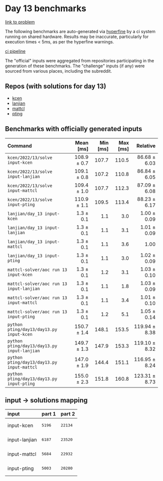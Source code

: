 # Day 13 benchmarks

[link to problem](http://adventofcode.com/2022/day/13)

The following benchmarks are auto-generated via [hyperfine](https://github.com/sharkdp/hyperfine) by a ci system running on shared hardware. Results may be inaccurate, particularly for execution times < 5ms, as per the hyperfine warnings.

[ci pipeline](http://ci.papercode.net:8080/teams/aoc2022/pipelines/aoc-compare-2022)

The "official" inputs were aggregated from repositories participating in the generation of these benchmarks. The "challenge" inputs (if any) were sourced from various places, including the subreddit.

## Repos (with solutions for day 13)


- [kcen](https://github.com/kcen/AdventOfCode)
- [lanjian](https://github.com/LanJian/aoc-2022)
- [mattcl](https://github.com/mattcl/aoc2022)
- [pting](https://github.com/pting/aoc2022)

## Benchmarks with officially generated inputs
| Command | Mean [ms] | Min [ms] | Max [ms] | Relative |
|:---|---:|---:|---:|---:|
| `kcen/2022/13/solve input-kcen` | 108.9 ± 0.7 | 107.7 | 110.5 | 86.68 ± 6.03 |
| `kcen/2022/13/solve input-lanjian` | 109.1 ± 0.8 | 107.2 | 110.8 | 86.84 ± 6.05 |
| `kcen/2022/13/solve input-mattcl` | 109.4 ± 1.0 | 107.7 | 112.3 | 87.09 ± 6.08 |
| `kcen/2022/13/solve input-pting` | 110.9 ± 1.1 | 109.5 | 113.4 | 88.23 ± 6.17 |
| `lanjian/day_13 input-kcen` | 1.3 ± 0.1 | 1.1 | 3.0 | 1.00 ± 0.09 |
| `lanjian/day_13 input-lanjian` | 1.3 ± 0.1 | 1.1 | 3.1 | 1.01 ± 0.09 |
| `lanjian/day_13 input-mattcl` | 1.3 ± 0.1 | 1.1 | 3.6 | 1.00 |
| `lanjian/day_13 input-pting` | 1.3 ± 0.1 | 1.1 | 3.0 | 1.02 ± 0.09 |
| `mattcl-solver/aoc run 13 input-kcen` | 1.3 ± 0.1 | 1.2 | 3.1 | 1.03 ± 0.10 |
| `mattcl-solver/aoc run 13 input-lanjian` | 1.3 ± 0.1 | 1.1 | 1.8 | 1.03 ± 0.09 |
| `mattcl-solver/aoc run 13 input-mattcl` | 1.3 ± 0.1 | 1.1 | 3.4 | 1.01 ± 0.10 |
| `mattcl-solver/aoc run 13 input-pting` | 1.3 ± 0.1 | 1.2 | 5.1 | 1.05 ± 0.14 |
| `python pting/day13/day13.py input-kcen` | 150.7 ± 1.4 | 148.1 | 153.5 | 119.94 ± 8.38 |
| `python pting/day13/day13.py input-lanjian` | 149.7 ± 1.3 | 147.9 | 153.3 | 119.10 ± 8.32 |
| `python pting/day13/day13.py input-mattcl` | 147.0 ± 1.9 | 144.4 | 151.1 | 116.95 ± 8.24 |
| `python pting/day13/day13.py input-pting` | 155.0 ± 2.3 | 151.8 | 160.8 | 123.31 ± 8.73 |

## input -> solutions mapping
|input|part 1|part 2|
|:---|:---|:---|
|input-kcen|<pre>5196</pre>|<pre>22134</pre>|
|input-lanjian|<pre>6187</pre>|<pre>23520</pre>|
|input-mattcl|<pre>5684</pre>|<pre>22932</pre>|
|input-pting|<pre>5003</pre>|<pre>20280</pre>|
